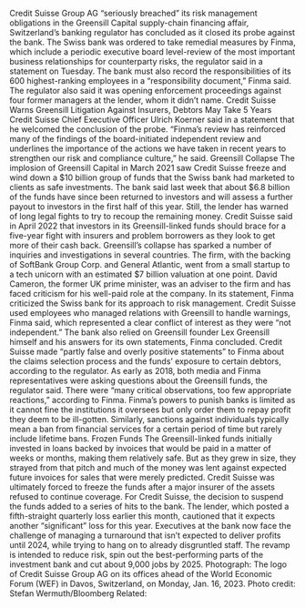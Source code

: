 Credit Suisse Group AG “seriously breached” its risk management obligations in the Greensill Capital supply-chain financing affair, Switzerland’s banking regulator has concluded as it closed its probe against the bank.
The Swiss bank was ordered to take remedial measures by Finma, which include a periodic executive board level-review of the most important business relationships for counterparty risks, the regulator said in a statement on Tuesday. The bank must also record the responsibilities of its 600 highest-ranking employees in a “responsibility document,” Finma said.
The regulator also said it was opening enforcement proceedings against four former managers at the lender, whom it didn’t name.
Credit Suisse Warns Greensill Litigation Against Insurers, Debtors May Take 5 Years
Credit Suisse Chief Executive Officer Ulrich Koerner said in a statement that he welcomed the conclusion of the probe. “Finma’s review has reinforced many of the findings of the board-initiated independent review and underlines the importance of the actions we have taken in recent years to strengthen our risk and compliance culture,” he said.
Greensill Collapse
The implosion of Greensill Capital in March 2021 saw Credit Suisse freeze and wind down a $10 billion group of funds that the Swiss bank had marketed to clients as safe investments. The bank said last week that about $6.8 billion of the funds have since been returned to investors and will assess a further payout to investors in the first half of this year.
Still, the lender has warned of long legal fights to try to recoup the remaining money. Credit Suisse said in April 2022 that investors in its Greensill-linked funds should brace for a five-year fight with insurers and problem borrowers as they look to get more of their cash back.
Greensill’s collapse has sparked a number of inquiries and investigations in several countries. The firm, with the backing of SoftBank Group Corp. and General Atlantic, went from a small startup to a tech unicorn with an estimated $7 billion valuation at one point. David Cameron, the former UK prime minister, was an adviser to the firm and has faced criticism for his well-paid role at the company.
In its statement, Finma criticized the Swiss bank for its approach to risk management. Credit Suisse used employees who managed relations with Greensill to handle warnings, Finma said, which represented a clear conflict of interest as they were “not independent.” The bank also relied on Greensill founder Lex Greensill himself and his answers for its own statements, Finma concluded.
Credit Suisse made “partly false and overly positive statements” to Finma about the claims selection process and the funds’ exposure to certain debtors, according to the regulator.
As early as 2018, both media and Finma representatives were asking questions about the Greensill funds, the regulator said. There were “many critical observations, too few appropriate reactions,” according to Finma.
Finma’s powers to punish banks is limited as it cannot fine the institutions it oversees but only order them to repay profit they deem to be ill-gotten. Similarly, sanctions against individuals typically mean a ban from financial services for a certain period of time but rarely include lifetime bans.
Frozen Funds
The Greensill-linked funds initially invested in loans backed by invoices that would be paid in a matter of weeks or months, making them relatively safe. But as they grew in size, they strayed from that pitch and much of the money was lent against expected future invoices for sales that were merely predicted. Credit Suisse was ultimately forced to freeze the funds after a major insurer of the assets refused to continue coverage.
For Credit Suisse, the decision to suspend the funds added to a series of hits to the bank. The lender, which posted a fifth-straight quarterly loss earlier this month, cautioned that it expects another “significant” loss for this year.
Executives at the bank now face the challenge of managing a turnaround that isn’t expected to deliver profits until 2024, while trying to hang on to already disgruntled staff. The revamp is intended to reduce risk, spin out the best-performing parts of the investment bank and cut about 9,000 jobs by 2025.
Photograph: The logo of Credit Suisse Group AG on its offices ahead of the World Economic Forum (WEF) in Davos, Switzerland, on Monday, Jan. 16, 2023. Photo credit: Stefan Wermuth/Bloomberg
Related: